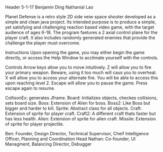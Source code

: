 Header
5-1-17
Benjamin Ding
Nathanial Lao

Planet Defense is a retro style 2D side veiw space shooter developed as a simple and clean java project. Its intended purpose is to produce a simple, yet 
satisfying and challenging reaction based video game, with the target audience of ages 6-18. The program faetures a 2 axial control plane for the player craft.
It also includes randomly generated enemies that provide the challenge the player must overcome.

Instructions
Upon opening the game, you may either begin the game directly, or access the Help Window to acclimate yourself with the controls. 

Controls
Arrow keys allow you to move intuitively.
Z will allow you to fire your primary weapon. Beware, using it too much will caus you to overheat.
X will allow you to access your alternate fire. You will be able to access this upon reaching level 2.
Escape will allow you to pause the game. Press escape again to resume.

CollisonEx: generates Jframe.
Board: Initializes objects, checkes collisions, sets board size.
Boss: Extension of Alien for boss.
Boss2: Like Boss but bigger and harder to kill.
Sprite: Abstract class for all objects.
Craft: Extension of sprite for player craft.
Craft2: A different craft thats faster but has less health.
Alien: Extension of sprite for alien craft.
Missile: Extension of sprite for player projectile.

Ben: Founder, Design Director, Technical Supervisor, Cheif Intelligence Officer, Planning and Coordination Head
Nathan: Co-founder, UI Managment, Balancing Director, Debugger



